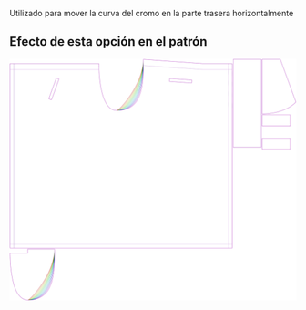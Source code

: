 Utilizado para mover la curva del cromo en la parte trasera horizontalmente



## Efecto de esta opción en el patrón
![Esta imagen muestra el efecto de esta opción superponiendo varias variantes que tienen un valor diferente para esta opción](waralee_crotchfactorbackhor_sample.svg "Efecto de esta opción en el patrón")